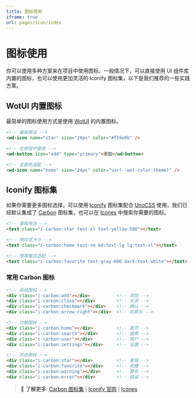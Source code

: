 ```yaml
---
title: 图标使用
iframe: true
url: pages/icon/index
---
```


# 图标使用

你可以使用多种方案来在项目中使用图标。一般情况下，可以直接使用 UI 组件库内置的图标，也可以使用更加灵活的 Iconify 图标集，以下是我们推荐的一些实践方案。

## WotUI 内置图标

最简单的图标使用方式是使用 [WotUI](https://wot-design-uni.cn/component/icon.html) 的内置图标。

```html
<!-- 基础用法 -->
<wd-icon name="star" size="20px" color="#f59e0b" />

<!-- 在按钮中使用 -->
<wd-button icon="add" type="primary">添加</wd-button>

<!-- 主题色适配 -->
<wd-icon name="home" size="24px" color="var(--wot-color-theme)" />
```

## Iconify 图标集

如果你需要更多图标选择，可以使用 [Iconify](https://iconify.design/) 图标集配合 [UnoCSS](https://unocss.dev/) 使用，我们已经默认集成了 [Carbon](https://icones.js.org/collection/carbon) 图标集，也可以在 [Icones](https://icones.js.org/) 中搜索你需要的图标。

```html
<!-- 基础用法 -->
<text class="i-carbon:star text-xl text-yellow-500"></text>

<!-- 响应式大小 -->
<text class="i-carbon:home text-sm md:text-lg lg:text-xl"></text>

<!-- 暗黑模式适配 -->
<text class="i-carbon:favorite text-gray-600 dark:text-white"></text>
```


### 常用 Carbon 图标

```html
<!-- 系统图标 -->
<div class="i-carbon:add"></div>          <!-- 添加 -->
<div class="i-carbon:close"></div>        <!-- 关闭 -->
<div class="i-carbon:checkmark"></div>    <!-- 确认 -->
<div class="i-carbon:arrow-right"></div>  <!-- 右箭头 -->

<!-- 功能图标 -->
<div class="i-carbon:home"></div>         <!-- 首页 -->
<div class="i-carbon:search"></div>       <!-- 搜索 -->
<div class="i-carbon:user"></div>         <!-- 用户 -->
<div class="i-carbon:settings"></div>     <!-- 设置 -->

<!-- 状态图标 -->
<div class="i-carbon:star"></div>         <!-- 星级 -->
<div class="i-carbon:favorite"></div>     <!-- 收藏 -->
<div class="i-carbon:warning"></div>      <!-- 警告 -->
<div class="i-carbon:error"></div>        <!-- 错误 -->
```

> 📖 **了解更多**: [Carbon 图标集](https://icones.js.org/collection/carbon) | [Iconify 官网](https://iconify.design/) | [Icones](https://icones.js.org/)
